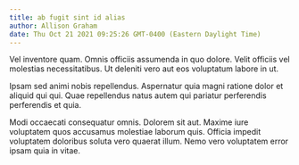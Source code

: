 ```yaml
---
title: ab fugit sint id alias
author: Allison Graham
date: Thu Oct 21 2021 09:25:26 GMT-0400 (Eastern Daylight Time)
---
```

Vel inventore quam. Omnis officiis assumenda in quo dolore. Velit officiis vel molestias necessitatibus. Ut deleniti vero aut eos voluptatum labore in ut.

 Ipsam sed animi nobis repellendus. Aspernatur quia magni ratione dolor et aliquid qui qui. Quae repellendus natus autem qui pariatur perferendis perferendis et quia.

 Modi occaecati consequatur omnis. Dolorem sit aut. Maxime iure voluptatem quos accusamus molestiae laborum quis. Officia impedit voluptatem doloribus soluta vero quaerat illum. Nemo vero voluptatem error ipsam quia in vitae.
